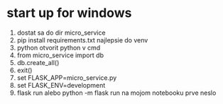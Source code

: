 
# start up for windows
1. dostat sa do dir micro_service
2. pip install requirements.txt   najlepsie do venv
3. python    otvorit python v cmd
4. from micro_service import db
5. db.create_all()
6. exit()
7. set FLASK_APP=micro_service.py
8. set FLASK_ENV=development
9. flask run alebo python -m flask run   na mojom notebooku prve neslo
